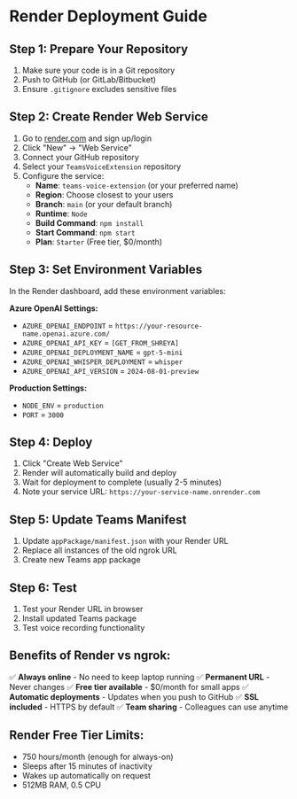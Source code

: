 # Render Deployment Guide

## Step 1: Prepare Your Repository
1. Make sure your code is in a Git repository
2. Push to GitHub (or GitLab/Bitbucket)
3. Ensure `.gitignore` excludes sensitive files

## Step 2: Create Render Web Service
1. Go to [render.com](https://render.com) and sign up/login
2. Click "New" → "Web Service"
3. Connect your GitHub repository
4. Select your `TeamsVoiceExtension` repository
5. Configure the service:
   - **Name**: `teams-voice-extension` (or your preferred name)
   - **Region**: Choose closest to your users
   - **Branch**: `main` (or your default branch)
   - **Runtime**: `Node`
   - **Build Command**: `npm install`
   - **Start Command**: `npm start`
   - **Plan**: `Starter` (Free tier, $0/month)

## Step 3: Set Environment Variables
In the Render dashboard, add these environment variables:

**Azure OpenAI Settings:**
- `AZURE_OPENAI_ENDPOINT` = `https://your-resource-name.openai.azure.com/`
- `AZURE_OPENAI_API_KEY` = `[GET_FROM_SHREYA]`
- `AZURE_OPENAI_DEPLOYMENT_NAME` = `gpt-5-mini`
- `AZURE_OPENAI_WHISPER_DEPLOYMENT` = `whisper`
- `AZURE_OPENAI_API_VERSION` = `2024-08-01-preview`

**Production Settings:**
- `NODE_ENV` = `production`
- `PORT` = `3000`

## Step 4: Deploy
1. Click "Create Web Service"
2. Render will automatically build and deploy
3. Wait for deployment to complete (usually 2-5 minutes)
4. Note your service URL: `https://your-service-name.onrender.com`

## Step 5: Update Teams Manifest
1. Update `appPackage/manifest.json` with your Render URL
2. Replace all instances of the old ngrok URL
3. Create new Teams app package

## Step 6: Test
1. Test your Render URL in browser
2. Install updated Teams package
3. Test voice recording functionality

## Benefits of Render vs ngrok:
✅ **Always online** - No need to keep laptop running
✅ **Permanent URL** - Never changes
✅ **Free tier available** - $0/month for small apps
✅ **Automatic deployments** - Updates when you push to GitHub
✅ **SSL included** - HTTPS by default
✅ **Team sharing** - Colleagues can use anytime

## Render Free Tier Limits:
- 750 hours/month (enough for always-on)
- Sleeps after 15 minutes of inactivity
- Wakes up automatically on request
- 512MB RAM, 0.5 CPU